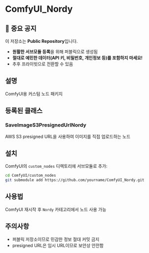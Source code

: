 # ComfyUI_Nordy

## 🚨 중요 공지

이 저장소는 **Public Repository**입니다.

- **원활한 서브모듈 등록**을 위해 퍼블릭으로 생성됨
- **절대로 예민한 데이터(API 키, 비밀번호, 개인정보 등)를 포함하지 마세요!**
- 추후 프라이빗으로 전환할 수 있음

## 설명

ComfyUI용 커스텀 노드 패키지

## 등록된 클래스

### SaveImageS3PresignedUrlNordy

AWS S3 presigned URL을 사용하여 이미지를 직접 업로드하는 노드

## 설치

ComfyUI의 `custom_nodes` 디렉토리에 서브모듈로 추가:

```bash
cd ComfyUI/custom_nodes
git submodule add https://github.com/yourname/ComfyUI_Nordy.git
```

## 사용법

ComfyUI 재시작 후 `Nordy` 카테고리에서 노드 사용 가능

## 주의사항

- 퍼블릭 저장소이므로 민감한 정보 절대 커밋 금지
- presigned URL은 임시 URL이므로 보안상 안전함

